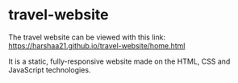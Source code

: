 # travel-website

The travel website can be viewed with this link: https://harshaa21.github.io/travel-website/home.html




It is a static, fully-responsive website made on the HTML, CSS and JavaScript technologies.
